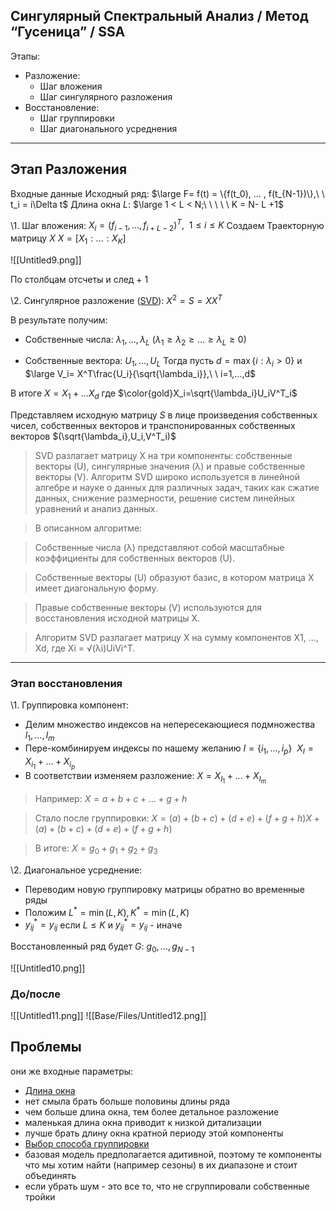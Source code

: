 ## Сингулярный Спектральный Анализ / Метод “Гусеница” / SSA

Этапы:
- Разложение:
	- Шаг вложения
	- Шаг сингулярного разложения
- Восстановление:
	- Шаг группировки
	- Шаг диагонального усреднения

---

## Этап Разложения

Входные данные
Исходный ряд: $\large F= f(t) = \{f(t_0), ... , f(t_{N-1})\},\ \ t_i = i\Delta t$
Длина окна $L$: $\large 1 < L < N;\ \ \ \ \ K = N- L +1$

\1. Шаг вложения: $X_i = (f_{i-1},..., f_{i + L-2})^T,\ \ 1 \le i \le K$
Создаем Траекторную матрицу $X$
$X = [X_1:...:X_K]$

![[Untitled9.png]]

По столбцам отсчеты и след + 1

\2. Сингулярное разложение ([SVD](https://www.youtube.com/watch?v=HyE-W_BzsSk)): $X^2 = S = XX^T$

В результате получим:
- Собственные числа: $\lambda_1,...,\lambda_L$
$(\lambda_1 \ge\lambda_2\ge ... \ge \lambda_L \ge 0)$

- Собственные вектора: $U_1,...,U_L$
Тогда пусть $d = \max\{i:\lambda_i > 0\}$ и $\large V_i= X^T\frac{U_i}{\sqrt{\lambda_i}},\ \ i=1,...,d$

В итоге $X = X_1 + ... X_d$ где $\color{gold}X_i=\sqrt{\lambda_i}U_iV^T_i$

Представляем исходную матрицу $S$ в лице произведения собственных чисел, собственных векторов и транспонированных собственных векторов $(\sqrt{\lambda_i},U_i,V^T_i)$

> SVD разлагает матрицу X на три компоненты: собственные векторы (U), сингулярные значения (λ) и правые собственные векторы (V). Алгоритм SVD широко используется в линейной алгебре и науке о данных для различных задач, таких как сжатие данных, снижение размерности, решение систем линейных уравнений и анализ данных.

> В описанном алгоритме:

> Собственные числа (λ) представляют собой масштабные коэффициенты для собственных векторов (U).

> Собственные векторы (U) образуют базис, в котором матрица X имеет диагональную форму.

> Правые собственные векторы (V) используются для восстановления исходной матрицы X.

> Алгоритм SVD разлагает матрицу X на сумму компонентов X1, ..., Xd, где Xi = √(λi)UiVi^T.

---

### Этап восстановления


\1. Группировка компонент:

- Делим множество индексов на непересекающиеся подмножества $l_1,...,l_m$
- Пере-комбинируем индексы по нашему желанию $I = \{i_1,...,i_p\}\ \ X_I = X_{i_1}+...+X_{i_p}$
- В соответствии изменяем разложение: $X = X_{I_1} + ... + X_{I_m}$

> Например: $X = a + b + c + ... + g + h$

> Стало после группировки: $X = (a) + (b+c) + (d+e) + (f+g+h)$$X + (a) + (b+c) + (d+e) + (f+g+h)$

> В итоге: $X = g_0 + g_1 + g_2 + g_3$

\2. Диагональное усреднение:

- Переводим новую группировку матрицы обратно во временные ряды
- Положим $L^* = \min(L, K),K^* = \min(L,K)$
- $y^*_{ij} = y_{ij}$ если $L \le K$ и $y^*_{ij} = y_{ij}$ - иначе

Восстановленный ряд будет $G$: $g_0,...,g_{N-1}$

![[Untitled10.png]]

### До/после

![[Untitled11.png]]
![[Base/Files/Untitled12.png]]


## Проблемы

они же входные параметры:

- [Длина окна](https://www.notion.so/2-3-1-23ba04c9c14c4ea296d0f90c7d5c25c2?pvs=21)
- нет смыла брать больше половины длины ряда
- чем больше длина окна, тем более детальное разложение
- маленькая длина окна приводит к низкой дитализации
- лучше брать длину окна кратной периоду этой компоненты
- [Выбор способа группировки](https://www.notion.so/2-3-1-23ba04c9c14c4ea296d0f90c7d5c25c2?pvs=21)
- базовая модель предполагается адитивной, поэтому те компоненты что мы хотим найти (например сезоны) в их диапазоне и стоит объединять
- если убрать шум - это все то, что не сгруппировали собственные тройки